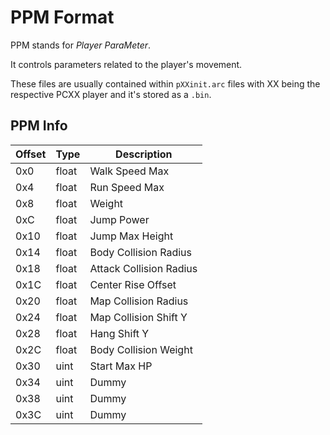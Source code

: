 # PPM Format

PPM stands for *Player ParaMeter*.

It controls parameters related to the player's movement.

These files are usually contained within `pXXinit.arc` files with XX being the respective PCXX player and it's stored as a `.bin`.

## PPM Info

| Offset | Type  | Description
|--------|-------|------------
| 0x0     | float  | Walk Speed Max
| 0x4     | float  | Run Speed Max
| 0x8     | float  | Weight
| 0xC     | float  | Jump Power
| 0x10    | float  | Jump Max Height
| 0x14    | float  | Body Collision Radius
| 0x18    | float  | Attack Collision Radius
| 0x1C    | float  | Center Rise Offset
| 0x20    | float  | Map Collision Radius
| 0x24    | float  | Map Collision Shift Y
| 0x28    | float  | Hang Shift Y
| 0x2C    | float  | Body Collision Weight
| 0x30    | uint  | Start Max HP
| 0x34    | uint  | Dummy
| 0x38    | uint  | Dummy
| 0x3C    | uint  | Dummy